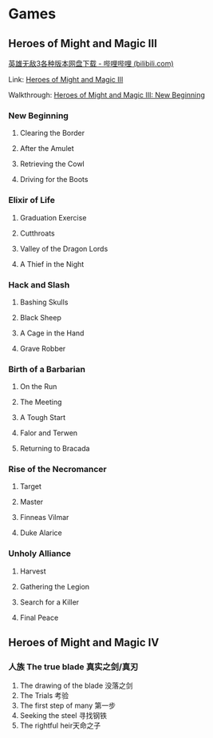 # Games

## Heroes of Might and Magic III

[英雄无敌3各种版本网盘下载 - 哔哩哔哩 (bilibili.com)](https://www.bilibili.com/read/cv9473168/)

Link: [Heroes of Might and Magic III](https://strategywiki.org/wiki/Heroes_of_Might_and_Magic_III:_The_Shadow_of_Death)

Walkthrough: [Heroes of Might and Magic III: New Beginning](https://strategywiki.org/wiki/Heroes_of_Might_and_Magic_III:_The_Shadow_of_Death/New_Beginning)

### New Beginning

1. Clearing the Border

2. After the Amulet

3. Retrieving the Cowl

4. Driving for the Boots

### Elixir of Life

1. Graduation Exercise

2. Cutthroats

3. Valley of the Dragon Lords

4. A Thief in the Night

### Hack and Slash

1. Bashing Skulls

2. Black Sheep

3. A Cage in the Hand

4. Grave Robber

### Birth of a Barbarian

1. On the Run

2. The Meeting

3. A Tough Start

4. Falor and Terwen

5. Returning to Bracada

### Rise of the Necromancer

1. Target

2. Master

3. Finneas Vilmar

4. Duke Alarice

### Unholy Alliance

1. Harvest

2. Gathering the Legion

3. Search for a Killer

4. Final Peace



## Heroes of Might and Magic IV

### 人族 The true blade 真实之剑/真刃

1. The drawing of the blade 没落之剑
2. The Trials 考验
3. The first step of many 第一步
4. Seeking the steel 寻找钢铁
5. The rightful heir天命之子

